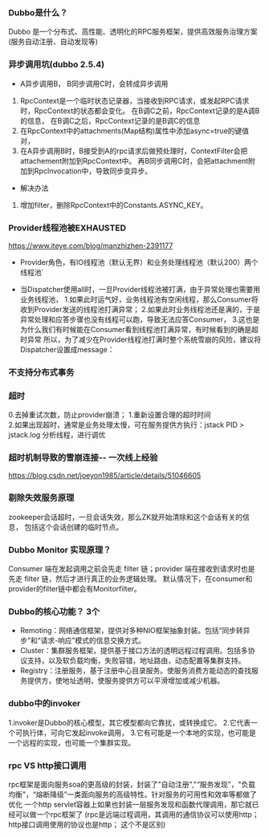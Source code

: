 ### Dubbo是什么？ 
Dubbo 是一个分布式、高性能、透明化的RPC服务框架，提供高效服务治理方案(服务自动注册、自动发现等)

### 异步调用坑(dubbo 2.5.4)
- A异步调用B， B同步调用C时，会转成异步调用
1. RpcContext是一个临时状态记录器，当接收到RPC请求，或发起RPC请求时，RpcContext的状态都会变化。
     在B调C之前，RpcContext记录的是A调B的信息，
     在B调C之后，RpcContext记录的是B调C的信息
2. 在RpcContext中的attachments(Map结构)属性中添加async=true的键值对，
3. 在A异步调用B时，B接受到A的rpc请求后做预处理时，ContextFilter会把attachement附加到RpcContext中。
   再B同步调用C时，会把attachment附加到RpcInvocation中，导致同步变异步。
                             
- 解决办法
1. 增加filter，删除RpcContext中的Constants.ASYNC_KEY。

### Provider线程池被EXHAUSTED 
https://www.iteye.com/blog/manzhizhen-2391177
- Provider角色，有IO线程池（默认无界）和业务处理线程池（默认200）两个线程池`

- 当Dispatcher使用all时，一旦Provider线程池被打满，由于异常处理也需要用业务线程池，
1.如果此时运气好，业务线程池有空闲线程，那么Consumer将收到Provider发送的线程池打满异常；
2.如果此时业务线程池还是满的，于是异常处理和应答步骤也没有线程可以跑，导致无法应答Consumer，
3.这也是为什么我们有时候能在Consumer看到线程池打满异常，有时候看到的确是超时异常
所以，为了减少在Provider线程池打满时整个系统雪崩的风险，建议将Dispatcher设置成message：

### 不支持分布式事务

### 超时
0.去掉重试次数，防止provider崩溃；
1.重新设置合理的超时时间                      
2.如果出现超时，通常是业务处理太慢，可在服务提供方执行：jstack PID > jstack.log 分析线程，进行调优

### 超时机制导致的雪崩连接-- 一次线上经验
https://blog.csdn.net/joeyon1985/article/details/51046605


### 剔除失效服务原理
zookeeper会话超时，一旦会话失效，那么ZK就开始清除和这个会话有关的信息，
包括这个会话创建的临时节点。

### Dubbo Monitor 实现原理？
Consumer 端在发起调用之前会先走 filter 链；provider 端在接收到请求时也是先走 filter 链，然后才进行真正的业务逻辑处理。
默认情况下，在consumer和provider的filter链中都会有Monitorfilter。

### Dubbo的核心功能？ 3个 
- Remoting：网络通信框架，提供对多种NIO框架抽象封装。包括“同步转异步”和“请求-响应”模式的信息交换方式。 
- Cluster：集群服务框架，提供基于接口方法的透明远程过程调用。包括多协议支持，以及软负载均衡，失败容错，地址路由，动态配置等集群支持。 
- Registry：注册服务，基于注册中心目录服务。使服务消费方能动态的查找服务提供方，使地址透明，使服务提供方可以平滑增加或减少机器。

### dubbo中的invoker
1.invoker是Dubbo的核心模型，其它模型都向它靠扰，或转换成它。
2.它代表一个可执行体，可向它发起invoke调用，
3.它有可能是一个本地的实现，也可能是一个远程的实现，也可能一个集群实现。

### rpc VS http接口调用
rpc框架是面向服务soa的更高级的封装，封装了"自动注册","“服务发现”，"负载均衡"，“熔断降级”一类面向服务的高级特性。针对服务的可用性和效率等都做了优化
一个http servlet容器上如果也封装一层服务发现和函数代理调用，那它就已经可以做一个rpc框架了
(rpc是远端过程调用，其调用的通信协议可以使用http； http接口调用使用的协议也是http； 这个不是区别)
